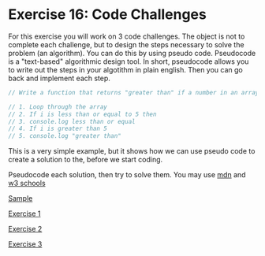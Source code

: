 # Exercise 16: Code Challenges

For this exercise you will work on 3 code challenges. The object is not to complete each challenge, but to design the steps necessary to solve the problem (an algorithm). You can do this by using pseudo code.  Pseudocode is a "text-based" algorithmic design tool. In short, pseudocode allows you to write out the steps in your algotithm in plain english. Then you can go back and implement each step.

```js
// Write a function that returns "greater than" if a number in an array is 5 or false if a number is less than 5.

// 1. Loop through the array
// 2. If i is less than or equal to 5 then
// 3. console.log less than or equal
// 4. If i is greater than 5
// 5. console.log "greater than"
```

This is a very simple example, but it shows how we can use pseudo code to create a solution to the, before we start coding.

Pseudocode each solution, then try to solve them. You may use [mdn](https://developer.mozilla.org/en-US/docs/Web/JavaScript/Reference/Global_Objects/Array) and [w3 schools](https://www.w3schools.com/js/js_array_methods.asp)

[Sample](https://www.codewars.com/kata/571edd157e8954bab500032d/train/javascript)

[Exercise 1](https://www.codewars.com/kata/542ebbdb494db239f8000046/train/javascript)

[Exercise 2](https://www.codewars.com/kata/571effabb625ed9b0600107a/train/javascript)

[Exercise 3](https://www.codewars.com/kata/5721a78c283129e416000999/train/javascript)
